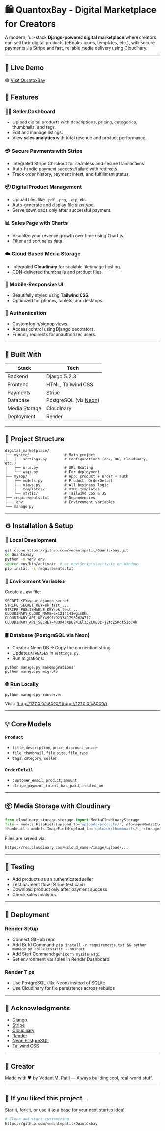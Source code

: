 # 🛍️ QuantoxBay - Digital Marketplace for Creators

A modern, full-stack **Django-powered digital marketplace** where creators can sell their digital products (eBooks, icons, templates, etc.), with secure payments via Stripe and fast, reliable media delivery using Cloudinary.

---

## 🔗 Live Demo

🟢 [Visit QuantoxBay](https://quantoxbay.onrender.com/)


## 🚀 Features

### 👩‍💻 Seller Dashboard

* Upload digital products with descriptions, pricing, categories, thumbnails, and tags.
* Edit and manage listings.
* View **sales analytics** with total revenue and product performance.

### 💳 Secure Payments with Stripe

* Integrated Stripe Checkout for seamless and secure transactions.
* Auto-handle payment success/failure with redirects.
* Track order history, payment intent, and fulfillment status.

### 📦 Digital Product Management

* Upload files like `.pdf`, `.png`, `.zip`, etc.
* Auto-generate and display file size/type.
* Serve downloads only after successful payment.

### 📊 Sales Page with Charts

* Visualize your revenue growth over time using Chart.js.
* Filter and sort sales data.

### ☁️ Cloud-Based Media Storage

* Integrated **Cloudinary** for scalable file/image hosting.
* CDN-delivered thumbnails and product files.

### 📱 Mobile-Responsive UI

* Beautifully styled using **Tailwind CSS**.
* Optimized for phones, tablets, and desktops.

### 🔐 Authentication

* Custom login/signup views.
* Access control using Django decorators.
* Friendly redirects for unauthorized users.

---

## 🧰 Built With

| Stack         | Tech                                       |
| ------------- | ------------------------------------------ |
| Backend       | Django 5.2.3                               |
| Frontend      | HTML, Tailwind CSS                         |
| Payments      | Stripe                                     |
| Database      | PostgreSQL (via [Neon](https://neon.tech)) |
| Media Storage | Cloudinary                                 |
| Deployment    | Render                                     |

---

## 📂 Project Structure

```
digital_marketplace/
├── mysite/                # Main project
│   ├── settings.py        # Configurations (env, DB, Cloudinary, etc.)
│   ├── urls.py            # URL Routing
│   └── wsgi.py            # For deployment
├── myapp/                 # App: product + order + auth
│   ├── models.py          # Product, OrderDetail
│   ├── views.py           # All business logic
│   ├── templates/         # HTML templates
│   └── static/            # Tailwind CSS & JS
├── requirements.txt       # Dependencies
├── .env                   # Environment variables
└── manage.py
```

---

## ⚙️ Installation & Setup

### 🔧 Local Development

```bash
git clone https://github.com/vedantmpatil/Quantoxbay.git
cd Quantoxbay
python -m venv env
source env/bin/activate  # or env\Scripts\activate on Windows
pip install -r requirements.txt
```

### 🔑 Environment Variables

Create a `.env` file:

```env
SECRET_KEY=your_django_secret
STRIPE_SECRET_KEY=sk_test_...
STRIPE_PUBLISHABLE_KEY=pk_test_...
CLOUDINARY_CLOUD_NAME=dx1214141wgin8hu
CLOUDINARY_API_KEY=99149233417952624717
CLOUDINARY_API_SECRET=M8QX43XpU241El332LUE0z-jZtcZ5Kdt51oC4k
```

### 🛢️ Database (PostgreSQL via Neon)

* Create a Neon DB → Copy the connection string.
* Update `DATABASES` in `settings.py`.
* Run migrations:

```bash
python manage.py makemigrations
python manage.py migrate
```

### 🌐 Run Locally

```bash
python manage.py runserver
```

Visit: [http://127.0.0.1:8000/](http://127.0.0.1:8000/)

---

## 💡 Core Models

### `Product`

* `title`, `description`, `price`, `discount_price`
* `file`, `thumbnail`, `file_size`, `file_type`
* `tags`, `category`, `seller`

### `OrderDetail`

* `customer_email`, `product`, `amount`
* `stripe_payment_intent`, `has_paid`, `created_on`

---

## 📦 Media Storage with Cloudinary

```python
from cloudinary_storage.storage import MediaCloudinaryStorage
file = models.FileField(upload_to='uploads/products/', storage=MediaCloudinaryStorage())
thumbnail = models.ImageField(upload_to='uploads/thumbnails/', storage=MediaCloudinaryStorage())
```

Files are served via:

```
https://res.cloudinary.com/<cloud_name>/image/upload/...
```

---

## 🧪 Testing

* Add products as an authenticated seller
* Test payment flow (Stripe test card)
* Download product only after payment success
* Check sales analytics

---

## 🚀 Deployment

### Render Setup

* Connect GitHub repo
* Add Build Command: `pip install -r requirements.txt && python manage.py collectstatic --noinput`
* Add Start Command: `gunicorn mysite.wsgi`
* Set environment variables in Render Dashboard

### Render Tips

* Use PostgreSQL (like Neon) instead of SQLite
* Use Cloudinary for file persistence across rebuilds

---


## 🤝 Acknowledgments

* [Django](https://www.djangoproject.com/)
* [Stripe](https://stripe.com/)
* [Cloudinary](https://cloudinary.com/)
* [Render](https://render.com/)
* [Neon PostgreSQL](https://neon.tech/)
* [Tailwind CSS](https://tailwindcss.com/)

---

## 🧠 Creator

Made with ❤️ by [Vedant M. Patil](https://github.com/vedantmpatil) — Always building cool, real-world stuff.

---

## 🌟 If you liked this project...

Star it, fork it, or use it as a base for your next startup idea!

```bash
# Clone and start customizing
https://github.com/vedantmpatil/Quantoxbay
```
